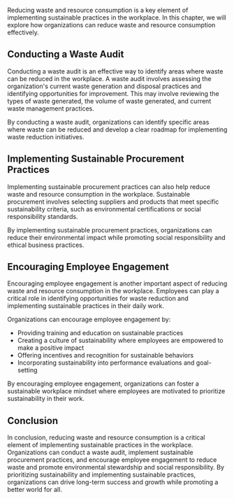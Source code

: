 
Reducing waste and resource consumption is a key element of implementing sustainable practices in the workplace. In this chapter, we will explore how organizations can reduce waste and resource consumption effectively.

Conducting a Waste Audit
------------------------

Conducting a waste audit is an effective way to identify areas where waste can be reduced in the workplace. A waste audit involves assessing the organization's current waste generation and disposal practices and identifying opportunities for improvement. This may involve reviewing the types of waste generated, the volume of waste generated, and current waste management practices.

By conducting a waste audit, organizations can identify specific areas where waste can be reduced and develop a clear roadmap for implementing waste reduction initiatives.

Implementing Sustainable Procurement Practices
----------------------------------------------

Implementing sustainable procurement practices can also help reduce waste and resource consumption in the workplace. Sustainable procurement involves selecting suppliers and products that meet specific sustainability criteria, such as environmental certifications or social responsibility standards.

By implementing sustainable procurement practices, organizations can reduce their environmental impact while promoting social responsibility and ethical business practices.

Encouraging Employee Engagement
-------------------------------

Encouraging employee engagement is another important aspect of reducing waste and resource consumption in the workplace. Employees can play a critical role in identifying opportunities for waste reduction and implementing sustainable practices in their daily work.

Organizations can encourage employee engagement by:

* Providing training and education on sustainable practices
* Creating a culture of sustainability where employees are empowered to make a positive impact
* Offering incentives and recognition for sustainable behaviors
* Incorporating sustainability into performance evaluations and goal-setting

By encouraging employee engagement, organizations can foster a sustainable workplace mindset where employees are motivated to prioritize sustainability in their work.

Conclusion
----------

In conclusion, reducing waste and resource consumption is a critical element of implementing sustainable practices in the workplace. Organizations can conduct a waste audit, implement sustainable procurement practices, and encourage employee engagement to reduce waste and promote environmental stewardship and social responsibility. By prioritizing sustainability and implementing sustainable practices, organizations can drive long-term success and growth while promoting a better world for all.
